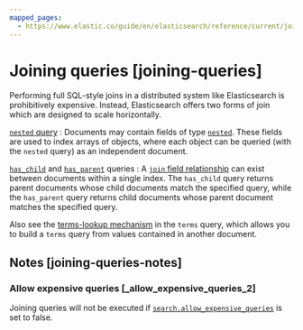 ```yaml
---
mapped_pages:
  - https://www.elastic.co/guide/en/elasticsearch/reference/current/joining-queries.html
---
```


# Joining queries [joining-queries]

Performing full SQL-style joins in a distributed system like Elasticsearch is prohibitively expensive. Instead, Elasticsearch offers two forms of join which are designed to scale horizontally.

[`nested` query](/reference/query-languages/query-dsl-nested-query.md)
:   Documents may contain fields of type [`nested`](/reference/elasticsearch/mapping-reference/nested.md). These fields are used to index arrays of objects, where each object can be queried (with the `nested` query) as an independent document.

[`has_child`](/reference/query-languages/query-dsl-has-child-query.md) and [`has_parent`](/reference/query-languages/query-dsl-has-parent-query.md) queries
:   A [`join` field relationship](/reference/elasticsearch/mapping-reference/parent-join.md) can exist between documents within a single index. The `has_child` query returns parent documents whose child documents match the specified query, while the `has_parent` query returns child documents whose parent document matches the specified query.

Also see the [terms-lookup mechanism](/reference/query-languages/query-dsl-terms-query.md#query-dsl-terms-lookup) in the `terms` query, which allows you to build a `terms` query from values contained in another document.


## Notes [joining-queries-notes]


### Allow expensive queries [_allow_expensive_queries_2]

Joining queries will not be executed if [`search.allow_expensive_queries`](/reference/query-languages/querydsl.md#query-dsl-allow-expensive-queries) is set to false.





